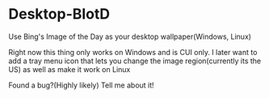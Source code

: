 # Desktop-BIotD
Use Bing's Image of the Day as your desktop wallpaper(Windows, Linux)

Right now this thing only works on Windows and is CUI only. I later want to add a tray menu icon that lets you change the image region(currently its the US) as well as make it work on  Linux


Found a bug?(Highly likely) Tell me about it!
